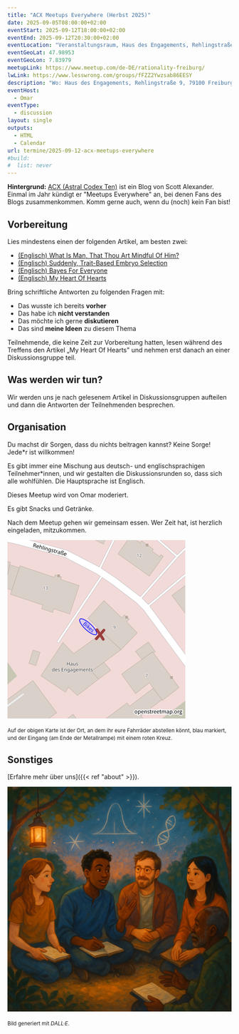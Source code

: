 ```yaml
---
title: "ACX Meetups Everywhere (Herbst 2025)"
date: 2025-09-05T08:00:00+02:00
eventStart: 2025-09-12T18:00:00+02:00
eventEnd: 2025-09-12T20:30:00+02:00
eventLocation: "Veranstaltungsraum, Haus des Engagements, Rehlingstraße 9, 79100 Freiburg"
eventGeoLat: 47.98953
eventGeoLon: 7.83979
meetupLink: https://www.meetup.com/de-DE/rationality-freiburg/
lwLink: https://www.lesswrong.com/groups/fFZZ2Ywzsab86EESY
description: "Wo: Haus des Engagements, Rehlingstraße 9, 79100 Freiburg. Wann: Freitag, 12. September 2025 um 18:00 Uhr MESZ."
eventHost:
  - Omar
eventType:
  - discussion
layout: single
outputs:
  - HTML
  - Calendar
url: termine/2025-09-12-acx-meetups-everywhere
#build:
#  list: never
---
```


**Hintergrund:** [ACX (Astral Codex Ten)](https://www.astralcodexten.com) ist ein
Blog von Scott Alexander. Einmal im Jahr kündigt er "Meetups Everywhere" an, bei
denen Fans des Blogs zusammenkommen. Komm gerne auch, wenn du (noch) kein Fan
bist!

## Vorbereitung

Lies mindestens einen der folgenden Artikel, am besten zwei:

* [(Englisch) What Is Man, That Thou Art Mindful Of Him?](https://www.astralcodexten.com/p/what-is-man-that-thou-art-mindful)
* [(Englisch) Suddenly, Trait-Based Embryo Selection](https://www.astralcodexten.com/p/suddenly-trait-based-embryo-selection)
* [(Englisch) Bayes For Everyone](https://www.astralcodexten.com/p/bayes-for-everyone)
* [(Englisch) My Heart Of Hearts](https://www.astralcodexten.com/p/my-heart-of-hearts)

Bring schriftliche Antworten zu folgenden Fragen mit:

* Das wusste ich bereits **vorher**
* Das habe ich **nicht verstanden**
* Das möchte ich gerne **diskutieren**
* Das sind **meine Ideen** zu diesem Thema

Teilnehmende, die keine Zeit zur Vorbereitung hatten, lesen während des Treffens 
den Artikel „My Heart Of Hearts" und nehmen erst danach an einer Diskussionsgruppe teil.


## Was werden wir tun?

Wir werden uns je nach gelesenem Artikel in Diskussionsgruppen aufteilen und dann die Antworten der Teilnehmenden besprechen.


## Organisation

Du machst dir Sorgen, dass du nichts beitragen kannst? Keine Sorge! Jede*r ist willkommen!

Es gibt immer eine Mischung aus deutsch- und englischsprachigen Teilnehmer*innen, und wir gestalten die Diskussionsrunden so, dass sich alle wohlfühlen. Die Hauptsprache ist Englisch.

Dieses Meetup wird von Omar moderiert.

Es gibt Snacks und Getränke.

Nach dem Meetup gehen wir gemeinsam essen. Wer Zeit hat, ist herzlich eingeladen, mitzukommen.

![Ort (Veranstaltungsraum, Haus des Engagements)](/images/hde-new-building-2.png)

<small>Auf der obigen Karte ist der Ort, an dem ihr eure Fahrräder abstellen könnt, blau markiert, und der Eingang (am Ende der Metallrampe) mit einem roten Kreuz.</small>


## Sonstiges

[Erfahre mehr über uns]({{< ref "about" >}}).

![Diskussionsrunde bei Nacht](cover.png "Diskussionsrunde bei Nacht")

<small>Bild generiert mit _DALL·E_.</small>

